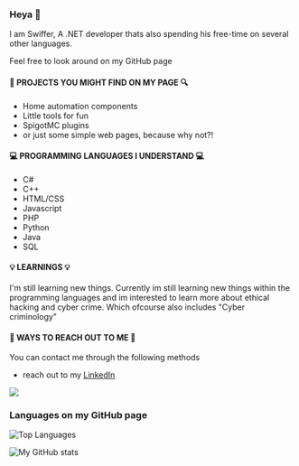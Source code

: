 ### Heya 👋 
I am Swiffer, A .NET developer thats also spending his free-time on several other languages.

Feel free to look around on my GitHub page


#### 🔎 PROJECTS YOU MIGHT FIND ON MY PAGE 🔍
- Home automation components
- Little tools for fun
- SpigotMC plugins
- or just some simple web pages, because why not?!


#### 💻 PROGRAMMING LANGUAGES I UNDERSTAND 💻
- C#
- C++
- HTML/CSS 
- Javascript
- PHP
- Python
- Java
- SQL


#### 💡 LEARNINGS 💡
I'm still learning new things. Currently im still learning new things within the programming languages and im interested to learn more about ethical hacking and cyber crime.
Which ofcourse also includes "Cyber criminology"


#### 📱 WAYS TO REACH OUT TO ME 📱
You can contact me through the following methods
- reach out to my [LinkedIn](https://nl.linkedin.com/in/dvh)

![](https://gpvc.arturio.dev/DustSwiffer)
### Languages on my GitHub page
![Top Languages](https://github-readme-stats.vercel.app/api/top-langs/?username=DustSwiffer&theme=dark)

![My GitHub stats](https://github-readme-stats.vercel.app/api?username=DustSwiffer&theme=dark&show_icons=true)


